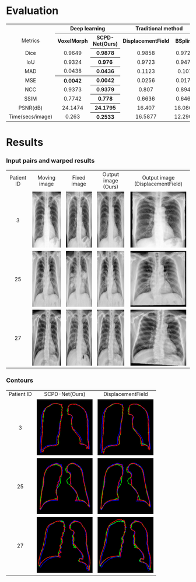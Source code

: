 Evaluation
=
<table>
   <tr align="center" valign="center">
      <td></td>
      <th colspan=2 >Deep learning</th>
      <th colspan=2>Traditional method</th>
   </tr>
   <tr align="center" valign="center">
      <td>Metrics</td>
      <th>VoxelMorph</th>
      <th>SCPD-Net(Ours)</th>
      <th>DisplacementField</th>
      <th>BSpline</th>
   </tr>
   <tr align="center" valign="center">
      <td>Dice</td>
      <td>0.9649</td>
      <th>0.9878</th>
      <td>0.9858</td>
      <td>0.9722</td>
   </tr>
   <tr align="center" valign="center">
      <td>IoU</td>
      <td>0.9324</td>
      <th>0.976</th>
      <td>0.9723</td>
      <td>0.9473</td>
   </tr>
   <tr align="center" valign="center">
      <td>MAD</td>
      <td>0.0438</td>
      <th>0.0436</th>
      <td>0.1123</td>
      <td>0.107</td>
   </tr>
   <tr align="center" valign="center">
      <td>MSE</td>
      <th>0.0042</th>
      <th>0.0042</th>
      <td>0.0256</td>
      <td>0.0175</td>
   </tr>
   <tr align="center" valign="center">
      <td>NCC</td>
      <td>0.9373</td>
      <th>0.9379</th>
      <td>0.807</td>
      <td>0.8949</td>
   </tr>
   <tr align="center" valign="center">
      <td>SSIM</td>
      <td>0.7742</td>
      <th>0.778</th>
      <td>0.6636</td>
      <td>0.6468</td>
   </tr>
   <tr align="center" valign="center">
      <td>PSNR(dB)</td>
      <td>24.1474</td>
      <th>24.1795</th>
      <td>16.407</td>
      <td>18.0868</td>
   </tr>
   <tr align="center" valign="center">
      <td>Time(secs/image)</td>
      <td>0.263</td>
      <th>0.2533</th>
      <td>16.5877</td>
      <td>12.2908</td>
   </tr>
</table>

Results
=
### Input pairs and warped results

<table>
   <tr align="center" valign="center">
     <td> Patient ID </td>
     <td> Moving image </td>
     <td> Fixed image </td>
     <td> Output image (Ours) </td>
     <td> Output image (DisplacementField) </td>
   </tr>
   <tr align="center" valign="center">
     <td> 3 </td>
     <td><img src="images/Table2/a1.png"  alt="1" width = 153px height = 153px ></td>
     <td><img src="images/Table2/a2.jpg"  alt="1" width = 153px height = 153px ></td>
     <td><img src="images/Table2/a3.jpg"  alt="1" width = 153px height = 153px ></td>
     <td><img src="images/Table2/a4.jpg"  alt="1" width = 153px height = 153px ></td>
   </tr> 
   <tr align="center" valign="center">
     <td> 25 </td>
     <td><img src="images/Table2/b1.png"  alt="1" width = 153px height = 153px ></td>
     <td><img src="images/Table2/b2.jpg"  alt="1" width = 153px height = 153px ></td>
     <td><img src="images/Table2/b3.jpg"  alt="1" width = 153px height = 153px ></td>
     <td><img src="images/Table2/b4.jpg"  alt="1" width = 153px height = 153px ></td>
   </tr>
   <tr align="center" valign="center">
     <td> 27 </td>
     <td><img src="images/Table2/c1.png"  alt="1" width = 153px height = 153px ></td>
     <td><img src="images/Table2/c2.jpg"  alt="1" width = 153px height = 153px ></td>
     <td><img src="images/Table2/c3.jpg"  alt="1" width = 153px height = 153px ></td>
     <td><img src="images/Table2/c4.jpg"  alt="1" width = 153px height = 153px ></td>
   </tr>
</table>

### Contours

<table>
   <tr align="center" valign="center">
     <td> Patient ID </td>
     <td> SCPD-Net(Ours) </td>
     <td> DisplacementField </td>
   </tr>
   <tr align="center" valign="center">
     <td> 3 </td>
     <td><img src="images/Table1/l1.png"  alt="1" width = 153px height = 153px ></td>
     <td><img src="images/Table1/r1.png"  alt="1" width = 153px height = 153px ></td>
   </tr> 
   <tr align="center" valign="center">
     <td> 25 </td>
     <td><img src="images/Table1/l2.png"  alt="1" width = 153px height = 153px ></td>
     <td><img src="images/Table1/r2.png"  alt="1" width = 153px height = 153px ></td>
   </tr>
   <tr align="center" valign="center">
     <td> 27 </td>
     <td><img src="images/Table1/l3.png"  alt="1" width = 153px height = 153px ></td>
     <td><img src="images/Table1/r3.png"  alt="1" width = 153px height = 153px ></td>
   </tr>
</table>
